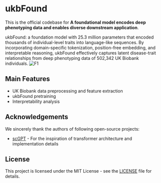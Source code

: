 # ukbFound

This is the official codebase for **A foundational model encodes deep phenotyping data and enables diverse downstream application**. 

ukbFound: a foundation model with 25.3 million parameters that encoded thousands of individual-level traits into language-like sequences. By incorporating domain-specific tokenization, position-free embedding, and interpretable reasoning, ukbFound effectively captures latent disease-trait relationships from deep phenotyping data of 502,342 UK Biobank individuals.
![F1](https://github.com/user-attachments/assets/7a072844-9c6d-4610-b7dd-0d63bc7e83a2)



## Main Features

- UK Biobank data preprocessing and feature extraction
- ukbFound pretraining
- Interpretability analysis



## Acknowledgements

We sincerely thank the authors of following open-source projects:

- [scGPT](https://github.com/bowang-lab/scGPT) - For the inspiration of transformer architecture and implementation details



## License

This project is licensed under the MIT License - see the [LICENSE](LICENSE) file for details. 

